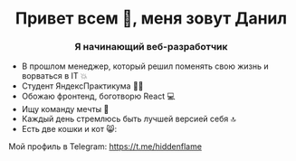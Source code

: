 <h1 align="center">Привет всем 👋, меня зовут Данил</h1>
<h3 align="center">Я начинающий веб-разработчик</h3>

- В прошлом менеджер, который решил поменять свою жизнь и ворваться в IT 💥
- Студент ЯндексПрактикума 👨‍🎓
- Обожаю фронтенд, боготворю React 💻
- Ищу команду мечты 🔎
- Каждый день стремлюсь быть лучшей версией себя 🔝
- Есть две кошки и кот 😸:

Мой профиль в Telegram: https://t.me/hiddenflame


